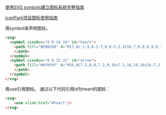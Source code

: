  [使用SVG symbols建立图标系统完整指南](https://segmentfault.com/a/1190000019828197)

[iconPark项目图标使用指南](https://bytedance.feishu.cn/docs/doccngyDdQ0qB1i1YjypTdkn49g)


用symbol来声明图标。

```html
<svg>
  <symbol viewBox="0 0 24 24" id="heart">
    <path fill="#E86C60" d="M17,0c-1.9,0-3.7,0.8-5,2.1C10.7,0.8,8.9,0,7,0C3.1,0,0,3.1,0,7c0,6.4,10.9,15.4,11.4,15.8 c0.2,0.2,0.4,0.2,0.6,0.2s0.4-0.1,0.6-0.2C13.1,22.4,24,13.4,24,7C24,3.1,20.9,0,17,0z">
    </path>
  </symbol>
  <symbol viewBox="0 0 32 32" id="arrow">
    <path fill="#0f0f0f" d="M16,0C7.2,0,0,7.2,0,16s7.2,16,16,16s16-7.2,16-16S24.8,0,16,0z M22.8,13.6l-6,8C16.6,21.9,16.3,22,16,22 s-0.6-0.1-0.8-0.4l-6-8c-0.2-0.3-0.3-0.7-0.1-1S9.6,12,10,12h12c0.4,0,0.7,0.2,0.9,0.6S23,13.3,22.8,13.6z">
    </path>
  </symbol>
</svg>
```

用use引用图标。
通过以下代码引用id为heart的图标：

```html
<svg>
    <use xlink:href="#heart"/>
</svg>
```
